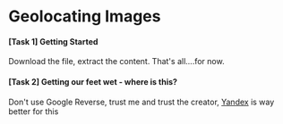 # Geolocating Images

#### \[Task 1\] Getting Started

Download the file, extract the content. That's all....for now.

#### \[Task 2\] Getting our feet wet - where is this?

Don't use Google Reverse, trust me and trust the creator, [Yandex](https://yandex.com/images/search) is way better for this 



